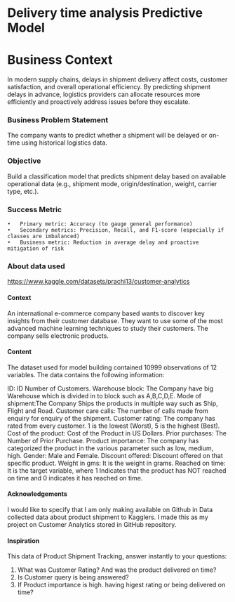 # Delivery time analysis Predictive Model
# Business Context

In modern supply chains, delays in shipment delivery affect costs, customer satisfaction, and overall operational efficiency.
By predicting shipment delays in advance, logistics providers can allocate resources more efficiently and proactively address issues before they escalate.

### Business Problem Statement

The company wants to predict whether a shipment will be delayed or on-time using historical logistics data.

### Objective

Build a classification model that predicts shipment delay based on available operational data (e.g., shipment mode, origin/destination, weight, carrier type, etc.).

### Success Metric
	•	Primary metric: Accuracy (to gauge general performance)
	•	Secondary metrics: Precision, Recall, and F1-score (especially if classes are imbalanced)
	•	Business metric: Reduction in average delay and proactive mitigation of risk

### About data used

https://www.kaggle.com/datasets/prachi13/customer-analytics

#### Context
An international e-commerce company based wants to discover key insights from their customer database. They want to use some of the most advanced machine learning techniques to study their customers. The company sells electronic products.

#### Content
The dataset used for model building contained 10999 observations of 12 variables.
The data contains the following information:

ID: ID Number of Customers.
Warehouse block: The Company have big Warehouse which is divided in to block such as A,B,C,D,E.
Mode of shipment:The Company Ships the products in multiple way such as Ship, Flight and Road.
Customer care calls: The number of calls made from enquiry for enquiry of the shipment.
Customer rating: The company has rated from every customer. 1 is the lowest (Worst), 5 is the highest (Best).
Cost of the product: Cost of the Product in US Dollars.
Prior purchases: The Number of Prior Purchase.
Product importance: The company has categorized the product in the various parameter such as low, medium, high.
Gender: Male and Female.
Discount offered: Discount offered on that specific product.
Weight in gms: It is the weight in grams.
Reached on time: It is the target variable, where 1 Indicates that the product has NOT reached on time and 0 indicates it has reached on time.

#### Acknowledgements
I would like to specify that I am only making available on Github in Data collected data about product shipment to Kagglers. I made this as my project on Customer Analytics stored in GitHub repository.

#### Inspiration
This data of Product Shipment Tracking, answer instantly to your questions:

1. What was Customer Rating? And was the product delivered on time?
2. Is Customer query is being answered?
3. If Product importance is high. having higest rating or being delivered on time?
